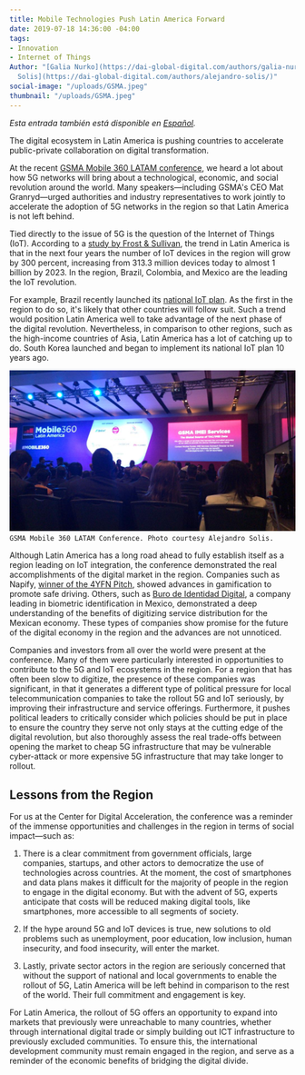 ```yaml
---
title: Mobile Technologies Push Latin America Forward
date: 2019-07-18 14:36:00 -04:00
tags:
- Innovation
- Internet of Things
Author: "[Galia Nurko](https://dai-global-digital.com/authors/galia-nurko/) and [Alejandro
  Solis](https://dai-global-digital.com/authors/alejandro-solis/)"
social-image: "/uploads/GSMA.jpeg"
thumbnail: "/uploads/GSMA.jpeg"
---
```


*Esta entrada también está disponible en [Español](dai-global-digital.com/las-tecnologias-moviles-empujan-a-america-latina-hacia-adelante.html).*

The digital ecosystem in Latin America is pushing countries to accelerate public-private collaboration on digital transformation.

At the recent [GSMA Mobile 360 LATAM conference](https://www.mobile360series.com/latin-america/agenda/), we heard a lot about how 5G networks will bring about a technological, economic, and social revolution around the world. Many speakers—including GSMA's CEO Mat Granryd—urged authorities and industry representatives to work jointly to accelerate the adoption of 5G networks in the region so that Latin America is not left behind.

<!--more-->

Tied directly to the issue of 5G is the question of the Internet of Things (IoT). According to a [study by Frost & Sullivan](https://www.principalglobal.com/knowledge/insights/5g-latin-america-a-regions-global-competitiveness-stake), the trend in Latin America is that in the next four years the number of IoT devices in the region will grow by 300 percent, increasing from 313.3 million devices today to almost 1 billion by 2023. In the region, Brazil, Colombia, and Mexico are the leading the IoT revolution.

For example, Brazil recently launched its [national IoT plan](https://dig.watch/updates/brazil-launch-national-iot-plan). As the first in the region to do so, it's likely that other countries will follow suit. Such a trend would position Latin America well to take advantage of the next phase of the digital revolution. Nevertheless, in comparison to other regions, such as the high-income countries of Asia, Latin America has a lot of catching up to do. South Korea launched and began to implement its national IoT plan 10 years ago.

![GSMA.jpeg](/uploads/GSMA.jpeg)`GSMA Mobile 360 LATAM Conference. Photo courtesy Alejandro Solis.`

Although Latin America has a long road ahead to fully establish itself as a region leading on IoT integration, the conference demonstrated the real accomplishments of the digital market in the region. Companies such as Napify, [winner of the 4YFN Pitch](https://elempresario.mx/emprendedores/napify-startup-que-premia-no-usar-tu-celular-gana-concurso-regional), showed advances in gamification to promote safe driving. Others, such as [Buro de Identidad Digital](https://www.buroidentidad.com/), a company leading in biometric identification in Mexico, demonstrated a deep understanding of the benefits of digitizing service distribution for the Mexican economy. These types of companies show promise for the future of the digital economy in the region and the advances are not unnoticed.

Companies and investors from all over the world were present at the conference. Many of them were particularly interested in opportunities to contribute to the 5G and IoT ecosystems in the region. For a region that has often been slow to digitize, the presence of these companies was significant, in that it generates a different type of political pressure for local telecommunication companies to take the rollout 5G and IoT seriously, by improving their infrastructure and service offerings. Furthermore, it pushes political leaders to critically consider which policies should be put in place to ensure the country they serve not only stays at the cutting edge of the digital revolution, but also thoroughly assess the real trade-offs between opening the market to cheap 5G infrastructure that may be vulnerable cyber-attack or more expensive 5G infrastructure that may take longer to rollout.

## Lessons from the Region

For us at the Center for Digital Acceleration, the conference was a reminder of the immense opportunities and challenges in the region in terms of social impact—such as:

1. There is a clear commitment from government officials, large companies, startups, and other actors to democratize the use of technologies across countries. At the moment, the cost of smartphones and data plans makes it difficult for the majority of people in the region to engage in the digital economy. But with the advent of 5G, experts anticipate that costs will be reduced making digital tools, like smartphones, more accessible to all segments of society.

2. If the hype around 5G and IoT devices is true, new solutions to old problems such as unemployment, poor education, low inclusion, human insecurity, and food insecurity, will enter the market.

3. Lastly, private sector actors in the region are seriously concerned that without the support of national and local governments to enable the rollout of 5G, Latin America will be left behind in comparison to the rest of the world. Their full commitment and engagement is key.

For Latin America, the rollout of 5G offers an opportunity to expand into markets that previously were unreachable to many countries, whether through international digital trade or simply building out ICT infrastructure to previously excluded communities. To ensure this, the international development community must remain engaged in the region, and serve as a reminder of the economic benefits of bridging the digital divide.